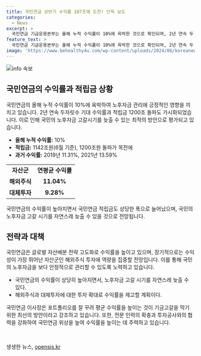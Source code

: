 ```yaml
---
title: 국민연금 상반기 수익률 107조에 도전! 단독 보도
categories:
  - News
excerpt: >
  국민연금 기금운용본부는 올해 누적 수익률이 10%에 육박한 것으로 확인되며, 2년 연속 두 자릿수 수익률을 기대하고 있다. 이는 노후자금을 관리하는데 최적의 방안으로 평가되고 있으며, 적립금도 1142조원으로 늘어났다. 과거의 손실을 빠르게 메우면서 노후자금의 고갈 시기를 늦출 수 있으며, 국민연금은 수익률 제고를 위해 글로벌 자산배분 전략을 고도화하고 있으며, 해외주식에 역량을 집중하고 있다.
feature_text: >
  국민연금 기금운용본부는 올해 누적 수익률이 10%에 육박한 것으로 확인되며, 2년 연속 두 자릿수 수익률을 기대하고 있다. 이는 노후자금을 관리하는데 최적의 방안으로 평가되고 있으며, 적립금도 1142조원으로 늘어났다. 과거의 손실을 빠르게 메우면서 노후자금의 고갈 시기를 늦출 수 있으며, 국민연금은 수익률 제고를 위해 글로벌 자산배분 전략을 고도화하고 있으며, 해외주식에 역량을 집중하고 있다.
image: 'https://www.behealthy4u.com/wp-content/uploads/2024/06/koreanews.jpg'
---
```


<p><img src="https://www.behealthy4u.com/wp-content/uploads/2024/06/koreanews.jpg" alt="info 속보" /></p>

<h2 data-ke-size="size26">국민연금의 수익률과 적립금 상황</h2>

<p data-ke-size="size16">국민연금의 올해 누적 수익률이 10%에 육박하여 노후자금 관리에 긍정적인 영향을 끼치고 있습니다. 2년 연속 두자릿수 기대 수익률과 적립금 1200조 돌파도 가시화되었습니다. 이로 인해 국민의 노후자금 고갈시기를 늦출 수 있는 최적의 방안으로 평가되고 있습니다.</p>

<ul>
<li><b>올해 누적 수익률:</b> 10%</li>
<li><b>적립금:</b> 1142조원(6월 기준), 1200조원 돌파가 목전에</li>
<li><b>과거 수익률:</b> 2019년 11.31%, 2021년 13.59%</li>
</ul>

<table>
<tr>
<td style="text-align: center; height: 17px;"><b>자산군</b></td>
<td style="text-align: center; height: 17px;"><b>연평균 수익률</b></td>
</tr>
<tr>
<td style="text-align: center; height: 17px;"><b>해외주식</b></td>
<td style="text-align: center; height: 17px;"><b>11.04%</b></td>
</tr>
<tr>
<td style="text-align: center; height: 17px;"><b>대체투자</b></td>
<td style="text-align: center; height: 17px;"><b>9.28%</b></td>
</tr>
</table>

<p data-ke-size="size16">국민연금의 수익률이 높아지면서 국민연금 적립금도 상당한 폭으로 늘어났으며, 국민의 노후자금 고갈 시기를 자연스레 늦출 수 있을 것으로 전망됩니다.</p>

<h2 data-ke-size="size26">전략과 대책</h2>

<p data-ke-size="size16">국민연금은 글로벌 자산배분 전략 고도화로 수익률을 높이고 있으며, 장기적으로는 수익성이 가장 뛰어난 자산군인 해외주식 투자에 역량을 집중할 전망입니다. 이를 통해 국민의 노후자금을 보다 안정적으로 관리할 수 있도록 노력하고 있습니다.</p>

<ul>
<li>국민연금의 수익률이 상당히 높아지면서, 노후자금 고갈 시기를 자연스레 늦출 수 있다.</li>
<li>해외주식과 대체투자에 대한 투자 확대로 수익률을 제고할 계획이다.</li>
</ul>

<p data-ke-size="size16">국민연금 이사장은 포트폴리오를 잘 꾸려 평균 수익률을 높이는 것이 기금고갈을 막기 위한 최선의 방안이라고 강조하고 있습니다. 또한, 전문 인력의 확충과 투자공사와의 협력을 강화하여 국민연금 위상을 높여 수익률을 높이는 데 주력하고 있습니다.</p>

<p data-ke-size="size16">&nbsp;</p>
생생한 뉴스, <a href="https://opensis.kr" rel="dofollow">opensis.kr</a>


